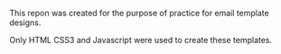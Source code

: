 This repon was created for the purpose of practice for email template designs.

Only HTML CSS3 and Javascript were used to create these templates.